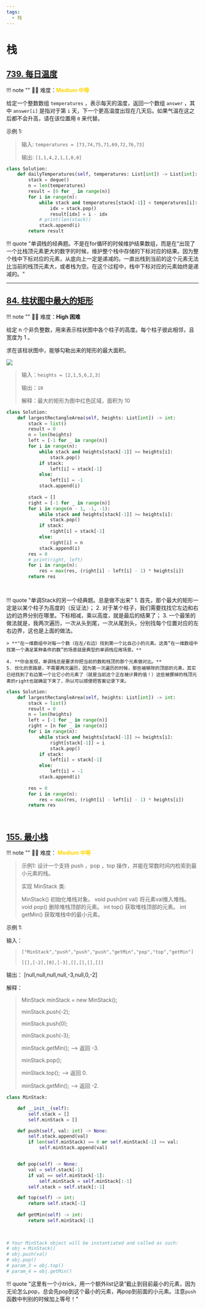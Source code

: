 ```yaml
---
tags:
  - 栈
---
```


# 栈



## [739. 每日温度](https://leetcode.cn/problems/daily-temperatures/?envType=study-plan-v2&envId=top-100-liked)

<!-- 所有文件名必须是该题目的英文名 -->

!!! note ""
    <!-- 这里记载考察的数据结构、算法等 -->
    🔑🔑 难度：<span style = "color:gold; font-weight:bold">Medium 中等 </span>

<!-- <span style = "color:gold; font-weight:bold">Medium 中等 </span> 中等 -->
<!-- <span style = "color:crisma; font-weight:bold">High 困难</span> 困难 -->
<!-- <span style = "color:Green; font-weight:bold">Easy 简单</span> 简单 -->

<!-- 题目简介 -->

给定一个整数数组 `temperatures` ，表示每天的温度，返回一个数组 `answer` ，其中 `answer[i]` 是指对于第 `i` 天，下一个更高温度出现在几天后。如果气温在这之后都不会升高，请在该位置用 `0` 来代替。

 

示例 1:

> 输入: `temperatures = [73,74,75,71,69,72,76,73]`
> 
> 输出: `[1,1,4,2,1,1,0,0]`


```python
class Solution:
    def dailyTemperatures(self, temperatures: List[int]) -> List[int]:
        stack = deque()
        n = len(temperatures)
        result = [0 for _ in range(n)]
        for i in range(n):
            while stack and temperatures[stack[-1]] < temperatures[i]:
                idx = stack.pop()
                result[idx] = i - idx
            # print(len(stack))
            stack.append(i)
        return result


```

!!! quote "单调栈的经典题。不是在for循环的时候维护结果数组，而是在“出现了一个比栈顶元素更大的数字的时候，维护整个栈中存储的下标对应的结果。因为整个栈中下标对应的元素，从底向上一定是递减的。一直出栈到当前的这个元素无法比当前的栈顶元素大，或者栈为空。在这个过程中，栈中下标对应的元素始终是递减的。"

------

## [84. 柱状图中最大的矩形]()

<!-- 所有文件名必须是该题目的英文名 -->

!!! note ""
    <!-- 这里记载考察的数据结构、算法等 -->
    🔑🔑 难度：<span style = "color:crisma; font-weight:bold">High 困难</span>

<!-- <span style = "color:gold; font-weight:bold">Medium 中等 </span> 中等 -->
<!-- <span style = "color:crisma; font-weight:bold">High 困难</span> 困难 -->
<!-- <span style = "color:Green; font-weight:bold">Easy 简单</span> 简单 -->

<!-- 题目简介 -->

给定 n 个非负整数，用来表示柱状图中各个柱子的高度。每个柱子彼此相邻，且宽度为 1 。

求在该柱状图中，能够勾勒出来的矩形的最大面积。

![](https://assets.leetcode.com/uploads/2021/01/04/histogram.jpg)

> 输入：`heights = [2,1,5,6,2,3]`
> 
> 输出：`10`
> 
> 解释：最大的矩形为图中红色区域，面积为 10
> 



```python
class Solution:
    def largestRectangleArea(self, heights: List[int]) -> int:
        stack = list()
        result = 0
        n = len(heights)
        left = [-1 for _ in range(n)]
        for i in range(n):
            while stack and heights[stack[-1]] >= heights[i]:
                stack.pop()
            if stack:
                left[i] = stack[-1]
            else:
                left[i] = -1
            stack.append(i)
        
        stack = []
        right = [-1 for _ in range(n)]
        for i in range(n - 1, -1, -1):
            while stack and heights[stack[-1]] >= heights[i]:
                stack.pop()
            if stack:
                right[i] = stack[-1]
            else:
                right[i] = n 
            stack.append(i)
        res = 0
        # print(right, left)
        for i in range(n):
            res = max(res, (right[i] - left[i] - 1) * heights[i])
        return res

        
```

!!! quote "单调Stack的另一个经典题。总是做不出来"
    1. 首先，那个最大的矩形一定是以某个柱子为高度的（反证法）；
    2. 对于某个柱子，我们需要找找它左边和右边的边界分别在哪里。下标相减，乘以高度，就是最后的结果了；
    3. 一个最笨的做法就是，我两次遍历，一次从头到尾，一次从尾到头，分别找每个位置对应的左右边界，这也是上面的做法。

    > **"在一维数组中对每一个数（在左/右边）找到第一个比自己小的元素。这类“在一维数组中找第一个满足某种条件的数”的场景就是典型的单调栈应用场景。**

    4. **你会发现，单调栈总是要求你把当前的数和栈顶的那个元素做对比。**
    5. 优化的思路是，不需要两次遍历，因为第一次遍历的时候，那些被移除的顶部的元素，其实已经找到了右边第一个比它小的元素了（就是当前这个正在被计算的值！）这些被挪掉的栈顶元素的right也就确定下来了，所以可以顺便把答案记录下来。
   
```python
class Solution:
    def largestRectangleArea(self, heights: List[int]) -> int:
        stack = list()
        result = 0
        n = len(heights)
        left = [-1 for _ in range(n)]
        right = [n for _ in range(n)]
        for i in range(n):
            while stack and heights[stack[-1]] >= heights[i]:
                right[stack[-1]] = i
                stack.pop()
            if stack:
                left[i] = stack[-1]
            else:
                left[i] = -1
            stack.append(i)
        
        res = 0
        for i in range(n):
            res = max(res, (right[i] - left[i] - 1) * heights[i])
        return res

        
```




## [155. 最小栈](https://leetcode.cn/problems/min-stack/description/?envType=study-plan-v2&envId=top-100-liked)

<!-- 所有文件名必须是该题目的英文名 -->

!!! note ""
    <!-- 这里记载考察的数据结构、算法等 -->
    🔑🔑 难度： <span style = "color:gold; font-weight:bold">Medium 中等 </span>

<!-- <span style = "color:gold; font-weight:bold">Medium 中等 </span> 中等 -->
<!-- <span style = "color:crisma; font-weight:bold">High 困难</span> 困难 -->
<!-- <span style = "color:Green; font-weight:bold">Easy 简单</span> 简单 -->

<!-- 题目简介 -->


> 示例1:
> 设计一个支持 push ，pop ，top 操作，并能在常数时间内检索到最小元素的栈。
> 
> 实现 MinStack 类:
> 
> MinStack() 初始化堆栈对象。
> void push(int val) 将元素val推入堆栈。
> void pop() 删除堆栈顶部的元素。
> int top() 获取堆栈顶部的元素。
> int getMin() 获取堆栈中的最小元素。
 

示例 1:

输入：
> `["MinStack","push","push","push","getMin","pop","top","getMin"]`
> 
> `[[],[-2],[0],[-3],[],[],[],[]]`

输出：
[null,null,null,null,-3,null,0,-2]

解释：
> MinStack minStack = new MinStack();
> 
> minStack.push(-2);
> 
> minStack.push(0);
> 
> minStack.push(-3);
> 
> minStack.getMin();   --> 返回 -3.
> 
> minStack.pop();
> 
> minStack.top();      --> 返回 0.
> 
> minStack.getMin();   --> 返回 -2.
> 
> 


```python
class MinStack:

    def __init__(self):
        self.stack = []
        self.minStack = []

    def push(self, val: int) -> None:
        self.stack.append(val)
        if len(self.minStack) == 0 or self.minStack[-1] >= val:
            self.minStack.append(val)


    def pop(self) -> None:
        val = self.stack[-1]
        if val == self.minStack[-1]:
            self.minStack = self.minStack[:-1]
        self.stack = self.stack[:-1]

    def top(self) -> int:
        return self.stack[-1]
    
    def getMin(self) -> int:
        return self.minStack[-1]
        
        

# Your MinStack object will be instantiated and called as such:
# obj = MinStack()
# obj.push(val)
# obj.pop()
# param_3 = obj.top()
# param_4 = obj.getMin()
```

!!! quote "这里有一个小trick，用一个额外list记录“截止到目前最小的元素，因为无论怎么pop，总会先pop到这个最小的元素，再pop到前面的小元素。注意`push` 函数中判别的时候加上等号！"
